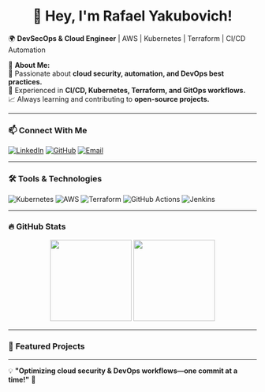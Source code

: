 <h1 align="center">👋 Hey, I'm Rafael Yakubovich! </h1>

🌍 **DevSecOps & Cloud Engineer** | AWS | Kubernetes | Terraform | CI/CD Automation  

📌 **About Me:**  
🚀 Passionate about **cloud security, automation, and DevOps best practices.**  
🔧 Experienced in **CI/CD, Kubernetes, Terraform, and GitOps workflows.**  
📈 Always learning and contributing to **open-source projects.**  

---

### 📫 **Connect With Me**
[![LinkedIn](https://img.shields.io/badge/LinkedIn-blue?style=for-the-badge&logo=linkedin)](https://www.linkedin.com/in/raphaely/)
[![GitHub](https://img.shields.io/badge/GitHub-181717?style=for-the-badge&logo=github)](https://github.com/RylzBruh)
[![Email](https://img.shields.io/badge/Email-red?style=for-the-badge&logo=gmail)](mailto:rafaelyakubovich@gmail.com)

---

### 🛠 **Tools & Technologies**
![Kubernetes](https://img.shields.io/badge/Kubernetes-326CE5?style=for-the-badge&logo=kubernetes&logoColor=white) 
![AWS](https://img.shields.io/badge/AWS-232F3E?style=for-the-badge&logo=amazon-aws) 
![Terraform](https://img.shields.io/badge/Terraform-7B42BC?style=for-the-badge&logo=terraform) 
![GitHub Actions](https://img.shields.io/badge/GitHub_Actions-2088FF?style=for-the-badge&logo=github-actions&logoColor=white)
![Jenkins](https://img.shields.io/badge/Jenkins-D24939?style=for-the-badge&logo=jenkins&logoColor=white)

---

### 🔥 **GitHub Stats**
<p align="center">
  <img src="https://github-readme-stats.vercel.app/api?username=RylzBruh&show_icons=true&theme=radical" height="165">
  <img src="https://github-readme-stats.vercel.app/api/top-langs/?username=RylzBruh&layout=compact&theme=radical" height="165">
</p>

---

### 📂 **Featured Projects**
---

💡 **"Optimizing cloud security & DevOps workflows—one commit at a time!"** 🚀  
